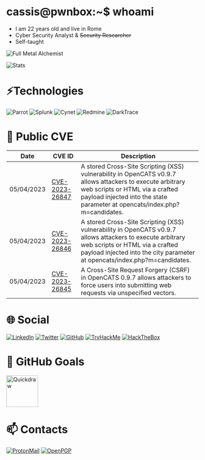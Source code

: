 # cassis@pwnbox:~$ whoami
* I am 22 years old and live in Rome
* Cyber Security Analyst & ~~Security Researcher~~
* Self-taught

![Full Metal Alchemist](https://media.tenor.com/FuL3EYm87LgAAAAd/fullmetal-alchemist-edward-elric.gif)

![Stats](https://github-readme-stats.vercel.app/api?username=cassis-sec&count_private=true)

# ⚡Technologies
![Parrot](https://img.shields.io/badge/OS-Parrot-blue)
![Splunk](https://img.shields.io/badge/SIEM-Splunk-65a637)
![Cynet](https://img.shields.io/badge/XDR-Cynet-f0369b)
![Redmine](https://img.shields.io/badge/Ticketing-Redmine-B32024)
![DarkTrace](https://img.shields.io/badge/AI-DarkTrace-ee8626)

# 📰 Public CVE
Date | CVE ID | Description
---- | ---- | ----
05/04/2023 | [CVE-2023-26847](https://nvd.nist.gov/vuln/detail/CVE-2023-26847) | A stored Cross-Site Scripting (XSS) vulnerability in OpenCATS v0.9.7 allows attackers to execute arbitrary web scripts or HTML via a crafted payload injected into the state parameter at opencats/index.php?m=candidates.
05/04/2023 | [CVE-2023-26846](https://nvd.nist.gov/vuln/detail/CVE-2023-26846) | A stored Cross-Site Scripting (XSS) vulnerability in OpenCATS v0.9.7 allows attackers to execute arbitrary web scripts or HTML via a crafted payload injected into the city parameter at opencats/index.php?m=candidates.
05/04/2023 | [CVE-2023-26845](https://nvd.nist.gov/vuln/detail/CVE-2023-26845) | A Cross-Site Request Forgery (CSRF) in OpenCATS 0.9.7 allows attackers to force users into submitting web requests via unspecified vectors.

# 🌐 Social
[![LinkedIn](https://img.shields.io/badge/LinkedIn-0A66C2.svg?logo=LinkedIn&logoColor=white)](https://www.linkedin.com/in/davidebernacchia)
[![Twitter](https://img.shields.io/badge/Twitter-1DA1F2.svg?logo=Twitter&logoColor=white)](URL_PROFILE)
[![GitHub](https://img.shields.io/badge/GitHub-181717.svg?logo=GitHub&logoColor=white)](https://github.com/cassis-sec)
[![TryHackMe](https://img.shields.io/badge/TryHackMe-212C42.svg?logo=TryHackMe&logoColor=white)](https://tryhackme.com/p/cassis)
[![HackTheBox](https://img.shields.io/badge/HackTheBox-111927.svg?logo=Hack%20The%20Box&logoColor=#9FEF00)](https://app.hackthebox.com/users/274695)

# 🥅 GitHub Goals
<img width="83" alt="Quickdraw" src="https://user-images.githubusercontent.com/68501230/218776286-e3e67272-72a7-49b6-ad36-3023f82120cf.png">

# 📫 Contacts
[![ProtonMail](https://img.shields.io/badge/ProtonMail-8B89CC.svg?logo=ProtonMail&logoColor=white)](mailto:davide.bernacchia@protonmail.com?subject=Hello%20Friend)
[![OpenPGP](https://img.shields.io/badge/OpenPGP-0093DD.svg?logo=GNU%20Privacy%20Guard&logoColor=white)](https://keys.openpgp.org/vks/v1/by-fingerprint/5B1035B6A0DE95A9C6F9B626AF09E7EBC273A18E)
